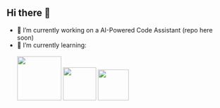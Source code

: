 ## Hi there 👋

- 🔭 I’m currently working on a AI-Powered Code Assistant (repo here soon)
- 🌱 I’m currently learning:
  <br><br/><img src="https://i.pinimg.com/originals/fa/e8/62/fae862fff4f6100d000a1c01c4030db0.jpg" width="100" />
  <img src="https://static.vecteezy.com/system/resources/previews/014/170/001/original/cyber-security-line-icon-on-white-background-editable-stroke-vector.jpg" width="75" />
  <img src="https://image.shutterstock.com/image-vector/vector-illustration-two-hand-drawn-260nw-751101376.jpg" width="70" />
<!--
**FeelsGo-od/FeelsGo-od** is a ✨ _special_ ✨ repository because its `README.md` (this file) appears on your GitHub profile.

Here are some ideas to get you started:

- 👯 I’m looking to collaborate on ...
- 🤔 I’m looking for help with ...
- 💬 Ask me about ...
- 📫 How to reach me: ...
- 😄 Pronouns: ...
- ⚡ Fun fact: ...
-->
